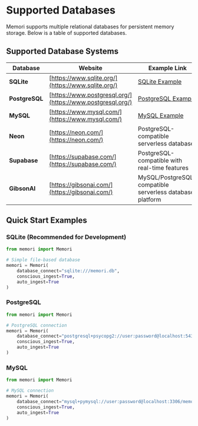 # Supported Databases

Memori supports multiple relational databases for persistent memory storage. Below is a table of supported databases.

## Supported Database Systems

| Database | Website | Example Link |
|----------|---------|--------------|
| **SQLite** | [https://www.sqlite.org/](https://www.sqlite.org/) | [SQLite Example](https://github.com/GibsonAI/memori/tree/main/examples/databases/sqlite_demo.py) |
| **PostgreSQL** | [https://www.postgresql.org/](https://www.postgresql.org/) | [PostgreSQL Example](https://github.com/GibsonAI/memori/tree/main/examples/databases/postgres_demo.py) |
| **MySQL** | [https://www.mysql.com/](https://www.mysql.com/) | [MySQL Example](https://github.com/GibsonAI/memori/tree/main/examples/databases/mysql_demo.py) |
| **Neon** | [https://neon.com/](https://neon.com/) | PostgreSQL-compatible serverless database |
| **Supabase** | [https://supabase.com/](https://supabase.com/) | PostgreSQL-compatible with real-time features |
| **GibsonAI** | [https://gibsonai.com/](https://gibsonai.com/) | MySQL/PostgreSQL-compatible serverless database platform |

## Quick Start Examples

### SQLite (Recommended for Development)
```python
from memori import Memori

# Simple file-based database
memori = Memori(
    database_connect="sqlite:///memori.db",
    conscious_ingest=True,
    auto_ingest=True
)
```

### PostgreSQL
```python
from memori import Memori

# PostgreSQL connection
memori = Memori(
    database_connect="postgresql+psycopg2://user:password@localhost:5432/memori_db",
    conscious_ingest=True,
    auto_ingest=True
)
```

### MySQL
```python
from memori import Memori

# MySQL connection
memori = Memori(
    database_connect="mysql+pymysql://user:password@localhost:3306/memori_db",
    conscious_ingest=True,
    auto_ingest=True
)
```
